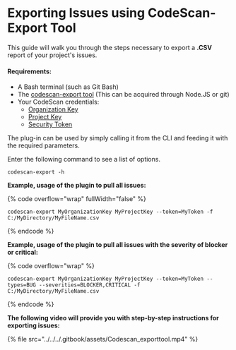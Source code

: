 # Exporting Issues using CodeScan-Export Tool

This guide will walk you through the steps necessary to export a **.CSV** report of your project's issues.

#### Requirements: <a href="#requirements" id="requirements"></a>

* A Bash terminal (such as Git Bash)
* The [codescan-export tool](https://www.npmjs.com/package/codescan-export) (This can be acquired through Node.JS or git)
* Your CodeScan credentials:
  * [Organization Key](https://knowledgebase.autorabit.com/codescan/docs/finding-your-organization-keys)
  * [Project Key](https://knowledgebase.autorabit.com/codescan/docs/finding-your-project-key)
  * [Security Token](https://knowledgebase.autorabit.com/codescan/docs/generate-a-security-token)

The plug-in can be used by simply calling it from the CLI and feeding it with the required parameters.

Enter the following command to see a list of options.

```
codescan-export -h
```

**Example, usage of the plugin to pull all issues:**

{% code overflow="wrap" fullWidth="false" %}
```
codescan-export MyOrganizationKey MyProjectKey --token=MyToken -f C:/MyDirectory/MyFileName.csv
```
{% endcode %}

**Example, usage of the plugin to pull all issues with the severity of blocker or critical:**

{% code overflow="wrap" %}
```
codescan-export MyOrganizationKey MyProjectKey --token=MyToken --types=BUG --severities=BLOCKER,CRITICAL -f C:/MyDirectory/MyFileName.csv
```
{% endcode %}

**The following video will provide you with step-by-step instructions for exporting issues:**

{% file src="../../../.gitbook/assets/Codescan_exporttool.mp4" %}
